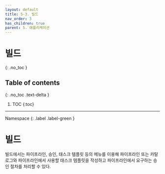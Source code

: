```yaml
---
layout: default
title: 5-3. 빌드
nav_order: 3
has_children: true
parent: 5. 애플리케이션
---
```


# 빌드
{: .no_toc }

## Table of contents
{: .no_toc .text-delta }

1. TOC
{:toc}

---

<div class="code-example" markdown="1">
Namespace
{: .label .label-green }
</div>

# 빌드

빌드에서는 파이프라인, 승인, 태스크 템플릿 등의 메뉴를 이용해 파이프라인 또는 카탈로그와 파이프라인에서 사용할 태스크 템플릿을 작성하고 파이프라인에서 요구하는 승인 절차를 처리할 수 있다.